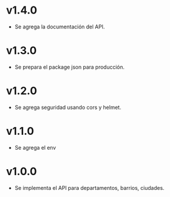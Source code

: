 # v1.4.0

- Se agrega la documentación del API.

# v1.3.0

- Se prepara el package json para producción.

# v1.2.0

- Se agrega seguridad usando cors y helmet.

# v1.1.0

- Se agrega el env


# v1.0.0

- Se implementa el API para departamentos, barrios, ciudades.